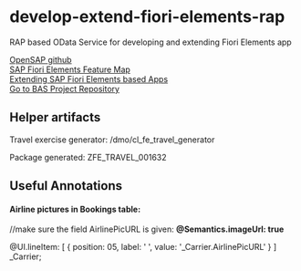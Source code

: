 # develop-extend-fiori-elements-rap
RAP based OData Service for developing and extending Fiori Elements app

[OpenSAP github](https://github.com/SAP-samples/fiori-elements-opensap)
<br/>
[SAP Fiori Elements Feature Map](https://sapui5.hana.ondemand.com/sdk/#/topic/62d3f7c2a9424864921184fd6c7002eb.html)
<br/>
[Extending SAP Fiori Elements based Apps](https://sapui5.netweaver.ondemand.com/#/topic/358cf2598d71462b8ac2bd8c944efbfd)
<br/>
[Go to BAS Project Repository](https://github.com/ashish32patel/develop-extend-fiori-elements-bas-project)
<br/>

## Helper artifacts
Travel exercise generator: /dmo/cl_fe_travel_generator

Package generated: ZFE_TRAVEL_001632




## Useful Annotations
#### Airline pictures in Bookings table:  
  //make sure the field AirlinePicURL is given:  **@Semantics.imageUrl: true**
  
  @UI.lineItem: [ { position: 05, label: ' ', value: '_Carrier.AirlinePicURL' } ]<br/>_Carrier;

